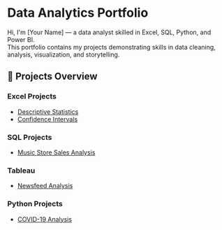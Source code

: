 # Data Analytics Portfolio

Hi, I'm [Your Name] — a data analyst skilled in Excel, SQL, Python, and Power BI.  
This portfolio contains my projects demonstrating skills in data cleaning, analysis, visualization, and storytelling.

## 📂 Projects Overview
### Excel Projects
- [Descriptive Statistics](Excel_Projects/Descriptive_Statistics/README.md)
- [Confidence Intervals](Excel_Projects/Confidence_Intervals/README.md)

### SQL Projects
- [Music Store Sales Analysis](SQL_Projects/Music_Store/README.md)

### Tableau
- [Newsfeed Analysis](data-analytics-portfolio/newsfeed-analysis-tableau/README.md)


### Python Projects
- [COVID-19 Analysis](Python_Projects/COVID_Analysis/README.md)
